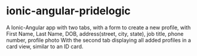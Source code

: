 # ionic-angular-pridelogic
A Ionic-Angular app with two tabs, with a form to create a new profile, with  First Name, Last Name, DOB, address(street, city, state), job title, phone number, profile photo  With the second tab displaying all added profiles in a card view, similar to an ID card. 
